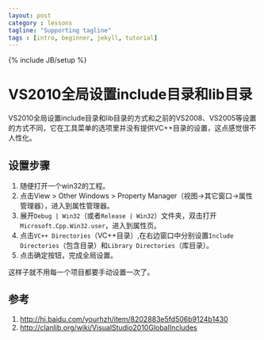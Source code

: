 ```yaml
---
layout: post
category : lessons
tagline: "Supporting tagline"
tags : [intro, beginner, jekyll, tutorial]
---
```

{% include JB/setup %}


# VS2010全局设置include目录和lib目录

VS2010全局设置include目录和lib目录的方式和之前的VS2008、VS2005等设置的方式不同，它在工具菜单的选项里并没有提供VC++目录的设置，这点感觉很不人性化。

## 设置步骤  

1. 随便打开一个win32的工程。
2. 点击View > Other Windows > Property Manager（视图->其它窗口->属性管理器），进入到属性管理器。
3. 展开`Debug | Win32`（或者`Release | Win32`）文件夹，双击打开`Microsoft.Cpp.Win32.user`，进入到属性页。
4. 点击`VC++ Directories`（VC++目录）,在右边窗口中分别设置`Include Directories`（包含目录）和`Library Directories`（库目录）。
5. 点击确定按钮，完成全局设置。

这样子就不用每一个项目都要手动设置一次了。

## 参考  

1. <http://hi.baidu.com/yourhzh/item/8202883e5fd506b9124b1430>
2. <http://clanlib.org/wiki/VisualStudio2010GlobalIncludes>
